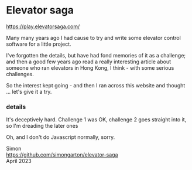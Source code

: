 # Elevator saga

https://play.elevatorsaga.com/

Many many years ago I had cause to try and write some elevator control software for a little project.

I've forgotten the details, but have had fond memories of it as a challenge; and then a good few years ago
read a really interesting article about someone who ran elevators in Hong Kong, I think - with some serious 
challenges.

So the interest kept going - and then I ran across this website and thought ... let's give it a try.

### details

It's deceptively hard. Challenge 1 was OK, challenge 2 goes straight into it, so I'm dreading the later ones <grin>

Oh, and I don't do Javascript normally, sorry.

Simon   
https://github.com/simongarton/elevator-saga  
April 2023  